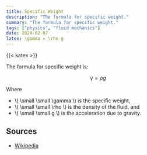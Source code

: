 ```yaml
---
title: Specific Weight
description: "The formula for specific weight."
summary: "The formula for specific weight."
tags: ["physics", "fluid mechanics"]
date: 2024-02-07
latex: \gamma = \rho g
---
```


{{< katex >}}

The formula for specific weight is:

$$ \gamma = \rho g $$

Where

* \\( \small  \small \gamma  \\) is the specific weight,
* \\( \small  \small \rho  \\) is the density of the fluid, and
* \\( \small  \small g  \\) is the acceleration due to gravity.

## Sources

- [Wikipedia](https://en.wikipedia.org/wiki/Specific_weight)
